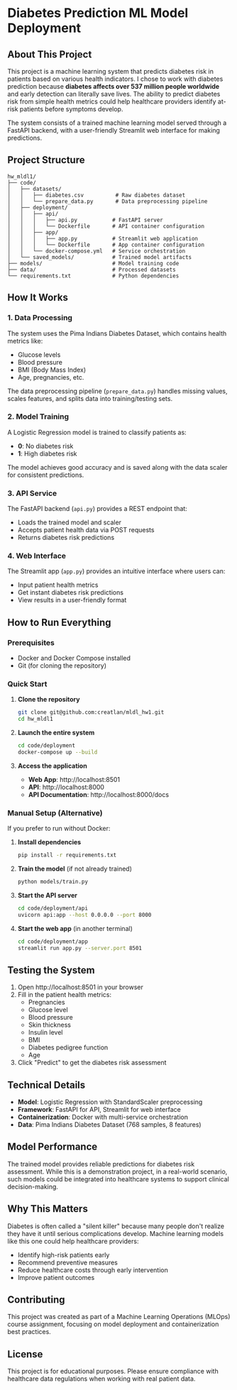 ﻿# Diabetes Prediction ML Model Deployment

## About This Project

This project is a machine learning system that predicts diabetes risk in patients based on various health indicators. I chose to work with diabetes prediction because **diabetes affects over 537 million people worldwide** and early detection can literally save lives. The ability to predict diabetes risk from simple health metrics could help healthcare providers identify at-risk patients before symptoms develop.

The system consists of a trained machine learning model served through a FastAPI backend, with a user-friendly Streamlit web interface for making predictions.

## Project Structure

```
hw_mldl1/
├── code/
│   ├── datasets/
│   │   ├── diabetes.csv          # Raw diabetes dataset
│   │   └── prepare_data.py       # Data preprocessing pipeline
│   ├── deployment/
│   │   ├── api/
│   │   │   ├── api.py           # FastAPI server
│   │   │   └── Dockerfile       # API container configuration
│   │   ├── app/
│   │   │   ├── app.py           # Streamlit web application
│   │   │   └── Dockerfile       # App container configuration
│   │   └── docker-compose.yml   # Service orchestration
│   └── saved_models/            # Trained model artifacts
├── models/                      # Model training code
├── data/                        # Processed datasets
└── requirements.txt             # Python dependencies
```

## How It Works

### 1. **Data Processing**
The system uses the Pima Indians Diabetes Dataset, which contains health metrics like:
- Glucose levels
- Blood pressure
- BMI (Body Mass Index)
- Age, pregnancies, etc.

The data preprocessing pipeline (`prepare_data.py`) handles missing values, scales features, and splits data into training/testing sets.

### 2. **Model Training**
A Logistic Regression model is trained to classify patients as:
- **0**: No diabetes risk
- **1**: High diabetes risk

The model achieves good accuracy and is saved along with the data scaler for consistent predictions.

### 3. **API Service**
The FastAPI backend (`api.py`) provides a REST endpoint that:
- Loads the trained model and scaler
- Accepts patient health data via POST requests
- Returns diabetes risk predictions

### 4. **Web Interface**
The Streamlit app (`app.py`) provides an intuitive interface where users can:
- Input patient health metrics
- Get instant diabetes risk predictions
- View results in a user-friendly format

## How to Run Everything

### Prerequisites
- Docker and Docker Compose installed
- Git (for cloning the repository)

### Quick Start

1. **Clone the repository**
   ```bash
   git clone git@github.com:creatlan/mldl_hw1.git
   cd hw_mldl1
   ```

2. **Launch the entire system**
   ```bash
   cd code/deployment
   docker-compose up --build
   ```

3. **Access the application**
   - **Web App**: http://localhost:8501
   - **API**: http://localhost:8000
   - **API Documentation**: http://localhost:8000/docs

### Manual Setup (Alternative)

If you prefer to run without Docker:

1. **Install dependencies**
   ```bash
   pip install -r requirements.txt
   ```

2. **Train the model** (if not already trained)
   ```bash
   python models/train.py
   ```

3. **Start the API server**
   ```bash
   cd code/deployment/api
   uvicorn api:app --host 0.0.0.0 --port 8000
   ```

4. **Start the web app** (in another terminal)
   ```bash
   cd code/deployment/app
   streamlit run app.py --server.port 8501
   ```

## Testing the System

1. Open http://localhost:8501 in your browser
2. Fill in the patient health metrics:
   - Pregnancies
   - Glucose level
   - Blood pressure
   - Skin thickness
   - Insulin level
   - BMI
   - Diabetes pedigree function
   - Age
3. Click "Predict" to get the diabetes risk assessment

## Technical Details

- **Model**: Logistic Regression with StandardScaler preprocessing
- **Framework**: FastAPI for API, Streamlit for web interface
- **Containerization**: Docker with multi-service orchestration
- **Data**: Pima Indians Diabetes Dataset (768 samples, 8 features)

## Model Performance

The trained model provides reliable predictions for diabetes risk assessment. While this is a demonstration project, in a real-world scenario, such models could be integrated into healthcare systems to support clinical decision-making.

## Why This Matters

Diabetes is often called a "silent killer" because many people don't realize they have it until serious complications develop. Machine learning models like this one could help healthcare providers:

- Identify high-risk patients early
- Recommend preventive measures
- Reduce healthcare costs through early intervention
- Improve patient outcomes

## Contributing

This project was created as part of a Machine Learning Operations (MLOps) course assignment, focusing on model deployment and containerization best practices.

## License


This project is for educational purposes. Please ensure compliance with healthcare data regulations when working with real patient data.
